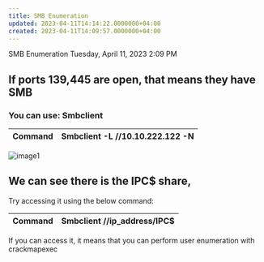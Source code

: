 ```yaml
---
title: SMB Enumeration
updated: 2023-04-11T14:14:22.0000000+04:00
created: 2023-04-11T14:09:57.0000000+04:00
---
```


SMB Enumeration
Tuesday, April 11, 2023
2:09 PM

## If ports 139,445 are open, that means they have SMB

### You can use: Smbclient

| Command | Smbclient -L //10.10.222.122 -N |
|---------|---------------------------------|

![image1](image1-27.png)

## We can see there is the IPC\$ share,

Try accessing it using the below command:

| Command | Smbclient //ip_address/IPC\$ |
|---------|------------------------------|

If you can access it, it means that you can perform user enumeration with crackmapexec

